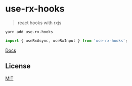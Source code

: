 # use-rx-hooks

> react hooks with rxjs

```
yarn add use-rx-hooks
```

```js
import { useRxAsync, useRxInput } from 'use-rx-hooks';
```

[Docs](https://pong420.github.io/use-rx-hooks/?path=/story/userxasync--page)

## License

[MIT](LICENSE)
